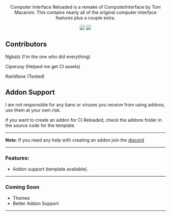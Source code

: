 <p align="center">
  <br></br>
  Computer Interface Reloaded is a remake of ComputerInterface by Toni Macaroni. 
	This contains nearly all of the original computer interface features plus a couple extra.
</p>
<p align="center">
	<a href="https://github.com/NgbatzYT/ComputerInterfaceReloaded/releases"><img src="https://img.shields.io/github/downloads/NgbatzYT/ComputerInterfaceReloaded/total.svg?style=for-the-badge"></a>
	<a href="https://discord.gg/qnGWsUhBW2"><img src="https://img.shields.io/badge/discord-%20Chat-blueviolet?style=for-the-badge"></a>
</p>

## Contributors
Ngbatz (I'm the one who did everything)

Ciperuoy (Helped me get CI assets)

RainWave (Tested)

## Addon Support

I am not responsible for any bans or viruses you receive from using addons, use them at your own risk. 

If you want to create an addon for CI Reloaded, check the addons folder in the source code for the template. 

---

**Note**: If you need any help with creating an addon join the [discord](https://discord.gg/qnGWsUhBW2 )

---

### Features:
- Addon support (template available).

---

### Coming Soon
- Themes
- Better Addon Support
---
